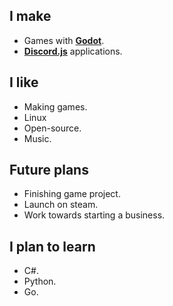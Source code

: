 ## I make

- Games with **[Godot](https://github.com/godotengine/godot)**.
- **[Discord.js](https://github.com/discordjs/discord.js/)** applications.

## I like

- Making games.
- Linux
- Open-source.
- Music.

## Future plans

- Finishing game project.
- Launch on steam.
- Work towards starting a business.

## I plan to learn

- C#.
- Python.
- Go.
